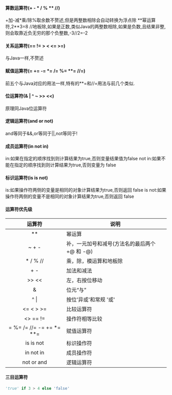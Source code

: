 #### 算数运算符(+ - * / % ** //)
+加-减*乘/除%取余数不赘述,但是两整数相除会自动转换为浮点除
\**幂运算符,2\**3=8
//地板除,如果是正数,类似Java的两整数相除,如果是负数,且结果非整,则会取靠近负无穷的那个负整数,-3//2=-2

#### 关系运算符(== != > < <= >=)
与Java一样,不赘述

#### 赋值运算符(= += -= *= /= %= **= //=)
前五个与Java对应的用法一样,特有的**=和//=用法与前几个类似.

#### 位运算符(& | ^ ~ >> <<)
原理同Java位运算符

#### 逻辑运算符(and or not)
and等同于&&,or等同于||,not等同于!

#### 成员运算符(in not in)
in:如果在指定的顺序找到则计算结果为true,否则变量结果值为false
not in:如果不能在指定的顺序找到则计算结果为true,否则变量为 false

#### 标识运算符(is is not)
is:如果操作符两侧的变量是相同的对象计算结果为true,否则返回 false
is not:如果操作符两侧的变量不是相同的对象计算结果为true,否则返回 false

#### 运算符优先级
运算符 | 说明
 :-: | -
** | 幂运算
~ + - | 补，一元加号和减号(方法名的最后两个 +@ 和 -@)
* / % // | 乘，除，模运算和地板除
+ - | 加法和减法
\>> << | 左，右按位移动
& | 位元“与”
^ \| | 按位'异或'和常规 '或'
<= < > >= | 比较运算符
<> == != | 操作符相等比较
= %= /= //= -= += *= **= | 赋值运算符
is is not | 标识操作符
in not in | 成员操作符
not or and | 逻辑运算符

#### 三目运算符
```python
'true' if 3 > 4 else 'false'
```
